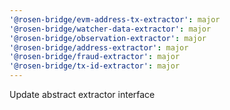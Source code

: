 ```yaml
---
'@rosen-bridge/evm-address-tx-extractor': major
'@rosen-bridge/watcher-data-extractor': major
'@rosen-bridge/observation-extractor': major
'@rosen-bridge/address-extractor': major
'@rosen-bridge/fraud-extractor': major
'@rosen-bridge/tx-id-extractor': major
---
```


Update abstract extractor interface
